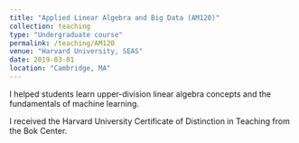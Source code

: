 ```yaml
---
title: "Applied Linear Algebra and Big Data (AM120)"
collection: teaching
type: "Undergraduate course"
permalink: /teaching/AM120
venue: "Harvard University, SEAS"
date: 2019-03-01
location: "Cambridge, MA"
---
```


I helped students learn upper-division linear algebra concepts and the fundamentals of machine learning. 

I received the Harvard University Certificate of Distinction in Teaching from the Bok Center.
